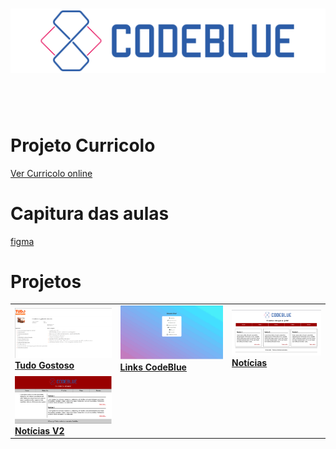 <h1 align="center">
    <img  src="./Imagens/Logos/logo-codeblue.png">
</h1>

<br><br>

# Projeto Curricolo

<p>
    <a href="https://codeblue-frontend-ten.vercel.app/">Ver Curricolo online</a>
</p>

# Capitura das aulas

[figma](https://www.figma.com/file/ewInWc9b4s9FOFaDe5hZ4S/CodeAcamedy?node-id=0%3A1)

# Projetos

<table>
    <tr>
        <td>
            <img width="300" src="./Imagens/projetos/tudo-gostoso.png">
            <a href="https://codeblue-frontend-ten.vercel.app/projetos/cardapio/index.html"><strong>Tudo Gostoso<strong></a>
        </td>
        <td>
            <img width="300"src="./Imagens/projetos/links-codeblue.png">
            <a href="https://codeblue-frontend-ten.vercel.app/projetos/links/index.html"><strong>Links CodeBlue</strong></a>
        </td>
        <td>
            <img width="300" src="./Imagens/projetos/noticias.png">
            <a href="https://codeblue-frontend-ten.vercel.app/projetos/noticias/index.html"><strong>Notícias<strong></a>
        </td>
    </tr>
    <tr>
        <td>
            <img width="300" src="./Imagens/projetos/noticiasv2.png">
            <a href="https://codeblue-frontend-ten.vercel.app/projetos/noticias-v2/index.html"><strong>Notícias V2<strong></a>
        </td>
    </tr>
</table>

